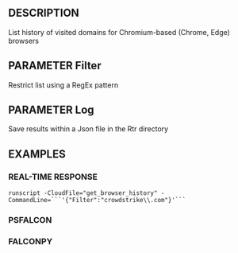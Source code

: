 ## DESCRIPTION
List history of visited domains for Chromium-based (Chrome, Edge) browsers

## PARAMETER Filter
Restrict list using a RegEx pattern

## PARAMETER Log
Save results within a Json file in the Rtr directory

## EXAMPLES

### REAL-TIME RESPONSE
```
runscript -CloudFile="get_browser_history" -CommandLine=```'{"Filter":"crowdstrike\\.com"}'```
```
### PSFALCON

### FALCONPY

